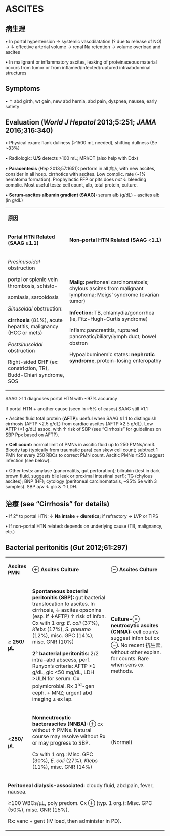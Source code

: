 # ASCITES

## 病生理

• In portal hypertension → systemic vasodilatation (? due to release of NO) → ↓ effective arterial volume → renal Na retention → volume overload and ascites

• In malignant or inflammatory ascites, leaking of proteinaceous material occurs from tumor or from inflamed/infected/ruptured intraabdominal structures

## Symptoms

• ↑ abd girth, wt gain, new abd hernia, abd pain, dyspnea, nausea, early satiety

## Evaluation (_World J Hepatol_ 2013;5:251; _JAMA_ 2016;316:340)

• Physical exam: flank dullness (>1500 mL needed), shifting dullness (Se ~83%)

• Radiologic: **U/S** detects >100 mL; MRI/CT (also help with Ddx)

• **Paracentesis** (_Hep_ 2013;57:1651): perform in all 病人 with new ascites, consider in all hosp. cirrhotics with ascites. Low complic. rate (~1% hematoma formation). Prophylactic FFP or plts does _not_ ↓ bleeding complic. Most useful tests: cell count, alb, total protein, culture.

• **Serum-ascites albumin gradient (SAAG):** serum alb (g/dL) – ascites alb (in g/dL)

<table><colgroup><col> <col></colgroup><tbody><tr><td colspan="2"><p><b>原因</b></p></td></tr><tr><td><p><b>Portal HTN Related (SAAG</b> ≥<b>1.1)</b></p></td><td><p><b>Non–portal HTN Related (SAAG</b> &lt;<b>1.1)</b></p></td></tr><tr><td><p><i>Presinusoidal</i> obstruction</p><p>portal or splenic vein thrombosis, schisto-</p><p>somiasis, sarcoidosis</p><p><i>Sinusoidal</i> obstruction:</p><p><b>cirrhosis</b> (81%), acute hepatitis, malignancy (HCC or mets)</p><p><i>Postsinusoidal</i> obstruction</p><p>Right-sided <b>CHF</b> (ex: constriction, TR), Budd-Chiari syndrome, SOS</p></td><td><p><b>Malig:</b> peritoneal carcinomatosis; chylous ascites from malignant lymphoma; Meigs’ syndrome (ovarian tumor)</p><p><b>Infection:</b> TB, chlamydia/gonorrhea (ie, Fitz-Hugh-Curtis syndrome)</p><p>Inflam: pancreatitis, ruptured pancreatic/biliary/lymph duct; bowel obstrxn</p><p>Hypoalbuminemic states: <b>nephrotic syndrome</b>, protein-losing enteropathy</p></td></tr></tbody></table>

SAAG >1.1 diagnoses portal HTN with ~97% accuracy

If portal HTN + another cause (seen in ~5% of cases) SAAG still ≥1.1

• Ascites fluid total protein (**AFTP**): useful when SAAG ≥1.1 to distinguish cirrhosis (AFTP <2.5 g/dL) from cardiac ascites (AFTP ≥2.5 g/dL). Low AFTP (<1 g/dL) assoc. with ↑ risk of SBP (see “Cirrhosis” for guidelines on SBP Ppx based on AFTP).

• **Cell count:** normal limit of PMNs in ascitic fluid up to 250 PMNs/mm3. Bloody tap (typically from traumatic para) can skew cell count; subtract 1 PMN for every 250 RBCs to correct PMN count. Ascitic PMNs ≥250 suggest infection (see below).

• Other tests: amylase (pancreatitis, gut perforation); bilirubin (test in dark brown fluid, suggests bile leak or proximal intestinal perf); TG (chylous ascites); BNP (HF); cytology (peritoneal carcinomatosis, ~95% Se with 3 samples). SBP a/w ↓ glc & ↑ LDH.

## 治療 (see “Cirrhosis” for details)

• If 2° to portal HTN: ↓ **Na intake** + **diuretics;** if refractory → LVP or TIPS

• If non–portal HTN related: depends on underlying cause (TB, malignancy, etc.)

## Bacterial peritonitis (_Gut_ 2012;61:297)

<table><colgroup><col> <col> <col></colgroup><tbody><tr><td><p><b>Ascites PMN</b></p></td><td><p>⊕ <b>Ascites Culture</b></p></td><td><p>⊖ <b>Ascites Culture</b></p></td></tr><tr><td><p>≥ <b>250/µL</b></p></td><td><p><b>Spontaneous bacterial peritonitis (SBP):</b> gut bacterial translocation to ascites. In cirrhosis, ↓ ascites opsonins (esp. if ↓AFTP) ↑ risk of infxn. Cx with 1 org: <i>E. coli</i> (37%), <i>Klebs</i> (17%), <i>S. pneumo</i> (12%), misc. GPC (14%), misc. GNR (10%)</p><p><b>2° bacterial peritonitis:</b> 2/2 intra-abd abscess, perf. Runyon’s criteria: AFTP &gt;1 g/dL, glc &lt;50 mg/dL, LDH &gt;ULN for serum. Cx polymicrobial. Rx 3<sup>rd</sup>-gen ceph. + MNZ; urgent abd imaging ± ex lap.</p></td><td><p><b>Culture-</b>⊖ <b>neutrocytic ascites (CNNA):</b> cell counts suggest infxn but cx ⊖. No recent 抗生素, without other explan. for counts. Rare when sens cx methods.</p></td></tr><tr><td><p>&lt;<b>250/µL</b></p></td><td><p><b>Nonneutrocytic bacterascites (NNBA):</b> ⊕ cx without ↑ PMNs. Natural course may resolve without Rx or may progress to SBP.</p><p>Cx with 1 org.: Misc. GPC (30%), <i>E. coli</i> (27%), <i>Klebs</i> (11%), misc. GNR (14%)</p></td><td><p>(Normal)</p></td></tr><tr><td colspan="3"><p><b>Peritoneal dialysis-associated:</b> cloudy fluid, abd pain, fever, nausea.</p><p>≥100 WBCs/µL, poly predom. Cx ⊕ (typ. 1 org.): Misc. GPC (50%), misc. GNR (15%).</p><p>Rx: vanc + gent (IV load, then administer in PD).</p></td></tr></tbody></table>
